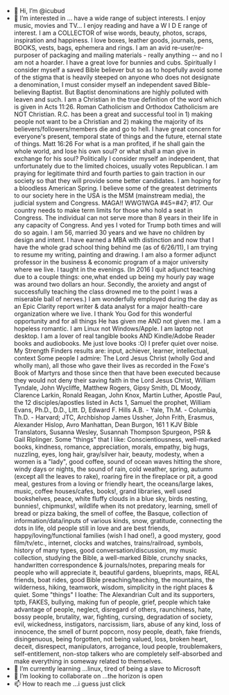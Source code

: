 - 👋 Hi, I’m @icubud
- 👀 I’m interested in ... have a wide range of subject interests. I enjoy music, movies and TV...
I enjoy reading and have a W I D E range of interest.
I am a COLLECTOR of wise words, beauty, photos, scraps, inspiration and happiness. I love boxes, leather goods, journals, pens, BOOKS, vests, bags, ephemera and rings. I am an avid re-user/re-purposer of packaging and mailing materials - really anything -- and no I am not a hoarder.
I have a great love for bunnies and cubs.
Spiritually I consider myself a saved Bible believer but so as to hopefully avoid some of the stigma that is heavily steeped on anyone who does not designate a denomination, I must consider myself an independent saved Bible-believing Baptist. But Baptist denominations are highly polluted with leaven and such. I am a Christian in the true definition of the word which is given in Acts 11:26. Roman Catholicism and Orthodox Catholicism are NOT Christian. R.C. has been a great and successful tool in 1) making people not want to be a Christian and 2) making the majority of its believers/followers/members die and go to hell. I have great concern for everyone's present, temporal state of things and the future, eternal state of things.
Matt 16:26 For what is a man profited, if he shall gain the whole world, and lose his own soul? or what shall a man give in exchange for his soul?
Politically I consider myself an independent, that unfortunately due to the limited choices, usually votes Republican. I am praying for legitimate third and fourth parties to gain traction in our society so that they will provide some better candidates. I am hoping for a bloodless American Spring. I believe some of the greatest detriments to our society here in the USA is the MSM (mainstream media), the judicial system and Congress. MAGA!! WWG1WGA #45=#47; #17.
Our country needs to make term limits for those who hold a seat in Congress. The individual can not serve more than 8 years in their life in any capacity of Congress. And yes I voted for Trump both times and will do so again.
I am 56, married 30 years and we have no children by design and intent. I have earned a MBA with distinction and now that I have the whole grad school thing behind me (as of 6/26/11), I am trying to resume my writing, painting and drawing. I am also a former adjunct professor in the business & economic program of a major university where we live. I taught in the evenings. (In 2016 I quit adjunct teaching due to a couple things: one,what ended up being my hourly pay wage was around two dollars an hour. Secondly, the anxiety and angst of successfully teaching the class drowned me to the point I was a miserable ball of nerves.) I am wonderfully employed during the day as an Epic Clarity report writer & data analyst for a major health-care organization where we live. I thank You God for this wonderful opportunity and for all things He has given me AND not given me.
I am a hopeless romantic.
I am Linux not Windows/Apple.
I am laptop not desktop.
I am a lover of real tangible books AND Kindle/Adobe Reader books and audiobooks. Me just love books :O)
I prefer quiet over noise.
My Strength Finders results are: input, achiever, learner, intellectual, context
Some people I admire: The Lord Jesus Christ (wholly God and wholly man), all those who gave their lives as recorded in the Foxe's Book of Martyrs and those since then that have been executed because they would not deny their saving faith in the Lord Jesus Christ, William Tyndale, John Wycliffe, Matthew Rogers, Gipsy Smith, DL Moody, Clarence Larkin, Ronald Reagan, John Knox, Martin Luther, Apostle Paul, the 12 disciples/apostles listed in Acts 1, Samuel the prophet, William Evans, Ph.D., D.D., Litt. D, Edward F. Hills A.B. - Yale, Th.M. - Columbia, Th.D. - Harvard; JTC, Archbishop James Ussher, John Frith, Erasmus, Alexander Hislop, Avro Manhattan, Dean Burgon, 161 1 KJV Bible Translators, Susanna Wesley, Susannah Thompson Spurgeon, PSR & Gail Riplinger.
Some "things" that I like:
Conscientiousness, well-marked books, kindness, romance, appreciation, morals, empathy, big hugs, nuzzling, eyes, long hair, gray/silver hair, beauty, modesty, when a women is a "lady", good coffee, sound of ocean waves hitting the shore, windy days or nights, the sound of rain, cold weather, spring, autumn (except all the leaves to rake), roaring fire in the fireplace or pit, a good meal, gestures from a loving or friendly heart, the oceans/large lakes, music, coffee houses/cafes, books!, grand libraries, well used bookshelves, peace, white fluffy clouds in a blue sky, birds nesting, bunnies!, chipmunks!, wildlife when its not predatory, learning, smell of bread or pizza baking, the smell of coffee, the Basque, collection of information/data/inputs of various kinds, snow, gratitude, connecting the dots in life, old people still in love and are best friends, happy/loving/functional families (wish I had one!), a good mystery, good film/tv/etc., internet, clocks and watches, trains/railroad, symbols, history of many types, good conversation/discussion, my music collection, studying the Bible, a well-marked Bible, crunchy snacks, handwritten correspondence & journals/notes, preparing meals for people who will appreciate it, beautiful gardens, blueprints, maps, REAL friends, boat rides, good Bible preaching/teaching, the mountains, the wilderness, hiking, teamwork, wisdom, simplicity in the right places & quiet.
Some "things" I loathe:
The Alexandrian Cult and its supporters, tptb, FAKES, bullying, making fun of people, grief, people which take advantage of people, neglect, disregard of others, raunchiness, hate, bossy people, brutality, war, fighting, cursing, degradation of society, evil, wickedness, instigators, narcissism, liars, abuse of any kind, loss of innocence, the smell of burnt popcorn, nosy people, death, fake friends, disingenuous, being forgotten, not being valued, loss, broken heart, deceit, disrespect, manipulators, arrogance, loud people, troublemakers, self-entitlement, non-stop talkers who are completely self-absorbed and make everything in someway related to themselves.
- 🌱 I’m currently learning ...linux, tired of being a slave to Microsoft
- 💞️ I’m looking to collaborate on ...the horizon is open
- 📫 How to reach me ...i guess just click
<!---
icubud/icubud is a ✨ special ✨ repository because its `README.md` (this file) appears on your GitHub profile.
You can click the Preview link to take a look at your changes.
--->
